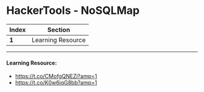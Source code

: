 # HackerTools - NoSQLMap 

Index | Section
--- | ---
**1** | Learning Resource

___


#### Learning Resource: 

* https://t.co/CMofgQNEZi?amp=1
* https://t.co/K0w6iqG8bb?amp=1